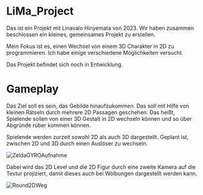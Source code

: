 # LiMa_Project

Das ist ein Projekt mit Linavalo Hinyemata von 2023. 
Wir haben zusammen beschlossen ein kleines, gemeinsames Projekt zu erstellen. 

Mein Fokus ist es, einen Wechsel von einem 3D Charakter in 2D zu programmieren. Ich habe einige verschiedene Möglichkeiten versucht. 

Das Projekt befindet sich noch in Entwicklung. 

# Gameplay 

Das Ziel soll es sein, das Gebilde hinaufzukommen. 
Das soll mit Hilfe von kleinen Rätseln durch mehrere 2D Passagen geschehen. 
Das heißt, Spielende sollen von einer 3D Gestalt in 2D wechseln können und so über Abgründe rüber kommen können. 

Spielende werden zurzeit sowohl 2D als auch 3D dargestellt. 
Geplant ist, zwischen 2D und 3D durch einen Auslöser zu wechseln. 

![ZeldaGYROAufnahme](https://github.com/MatiHaufn/LiMa_Project/assets/65949947/aeafbab1-5b25-4b5c-8568-04dc09b2c9de) 

Dabei wird das 2D Level und die 2D Figur durch eine zweite Kamera auf die Textur projiziert, damit dieses auch bei Wölbungen dargestellt werden kann. 

![Round2DWeg](https://github.com/MatiHaufn/LiMa_Project/assets/65949947/6aca6dcb-76d3-457d-9547-1e0a3938f483)


